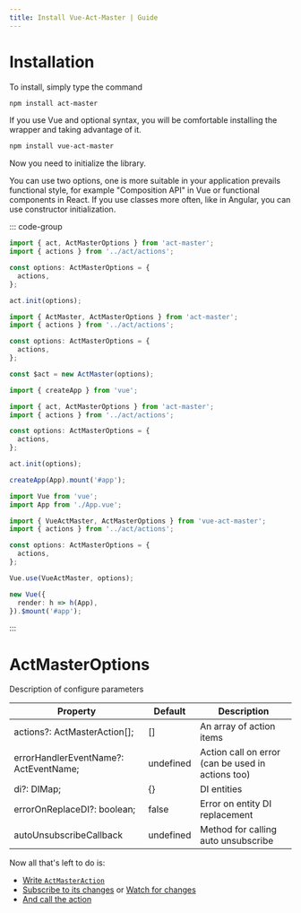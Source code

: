 ```yaml
---
title: Install Vue-Act-Master | Guide
---
```

# Installation

To install, simply type the command

```sh
npm install act-master
```

If you use Vue and optional syntax, you will be comfortable installing the wrapper and taking advantage of it.

```sh
npm install vue-act-master
```

Now you need to initialize the library.

You can use two options, one is more suitable in your application prevails functional style, for example "Composition API" in Vue or functional components in React.
If you use classes more often, like in Angular, you can use constructor initialization.


::: code-group
```ts [Function Style]
import { act, ActMasterOptions } from 'act-master';
import { actions } from '../act/actions';

const options: ActMasterOptions = {
  actions,
};

act.init(options);
```
```ts [Class Style]
import { ActMaster, ActMasterOptions } from 'act-master';
import { actions } from '../act/actions';

const options: ActMasterOptions = {
  actions,
};

const $act = new ActMaster(options);
```
```ts [Vue3 Composition API]
import { createApp } from 'vue';

import { act, ActMasterOptions } from 'act-master';
import { actions } from '../act/actions';

const options: ActMasterOptions = {
  actions,
};

act.init(options);

createApp(App).mount('#app');
```
```ts [Vue2]
import Vue from 'vue';
import App from './App.vue';

import { VueActMaster, ActMasterOptions } from 'vue-act-master';
import { actions } from '../act/actions';

const options: ActMasterOptions = {
  actions,
};

Vue.use(VueActMaster, options);

new Vue({
  render: h => h(App),
}).$mount('#app');
```
:::


# ActMasterOptions

Description of configure parameters


| Property                              | Default   | Description
| --- | --- | --- |
| actions?: ActMasterAction[];          | []        | An array of action items
| errorHandlerEventName?: ActEventName; | undefined | Action call on error (can be used in actions too)
| di?: DIMap;                           | {}        | DI entities
| errorOnReplaceDI?: boolean;           | false     | Error on entity DI replacement
| autoUnsubscribeCallback               | undefined | Method for calling auto unsubscribe


Now all that's left to do is:

- [Write `ActMasterAction`](act-master-action#actmasteraction)
- [Subscribe to its changes](exec-and-subscribe#subscribe-unsubscribe-on-off) or [Watch for changes](act-master-action#watch)
- [And call the action](exec-and-subscribe#exec)
